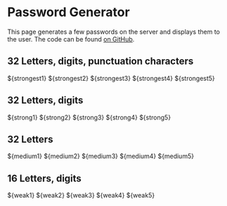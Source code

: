 # Password Generator
This page generates a few passwords on the server and displays them to the user.
The code can be found [on GitHub](https://github.com/HimbeerserverDE/www.himbeerserver.de/blob/main/himbeerserver/usr/lib/cgi-bin/password_generator.lua).
## 32 Letters, digits, punctuation characters
${strongest1}
${strongest2}
${strongest3}
${strongest4}
${strongest5}
## 32 Letters, digits
${strong1}
${strong2}
${strong3}
${strong4}
${strong5}
## 32 Letters
${medium1}
${medium2}
${medium3}
${medium4}
${medium5}
## 16 Letters, digits
${weak1}
${weak2}
${weak3}
${weak4}
${weak5}
